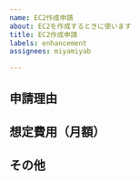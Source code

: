```yaml
---
name: EC2作成申請
about: EC2を作成するときに使います
title: EC2作成申請
labels: enhancement
assignees: miyamiyab

---
```


## 申請理由

## 想定費用（月額）

## その他
